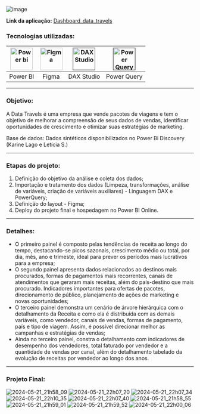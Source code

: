 ![image](https://github.com/AlbertoFAraujo/PBI_Data_travels/assets/105552990/3dce7cbb-9df8-4f81-9a6e-e0ce0e09868a)

**Link da aplicação:** [Dashboard_data_travels](https://app.powerbi.com/view?r=eyJrIjoiOTliOTFjZWItMDk1Ny00MjgyLThmN2YtNmE0ZjRjODRjNzNhIiwidCI6IjFlNDMyOWIyLWNiOWYtNDM0Yy1iM2FjLTBhMmFiMTAxNTRlZiJ9)

### Tecnologias utilizadas: 
| [<img align="center" alt="Power bi" height="60" width="60" src="https://github.com/AlbertoFAraujo/PBI_DashboardSAC/assets/105552990/d239f769-5b2a-4cf0-8198-441a8adcbda0">](https://powerbi.microsoft.com/pt-br/desktop/) | [<img align="center" alt="Figma" height="60" width="60" src="https://github.com/AlbertoFAraujo/PBI_DashboardSAC/assets/105552990/41c4197b-df11-4c43-8b84-6af9f1edbddb">](https://www.streamlit.io/) | [<img align="center" alt="DAX Studio" height="60" width="60" src="https://github.com/AlbertoFAraujo/PBI_DashboardSAC/assets/105552990/e2c6fb50-3e25-4a91-91c1-5c3262c083c4">]() | [<img align="center" alt="Power Query" height="60" width="60" src="https://github.com/AlbertoFAraujo/PBI_DashboardSAC/assets/105552990/b41eddea-d513-4e3b-82de-d1dab2897e88">]() | 
|:---:|:---:|:---:|:---:|
| Power BI | Figma | DAX Studio | Power Query |
<hr>

### Objetivo: 

A Data Travels é uma empresa que vende pacotes de viagens e tem o objetivo de melhorar a compreensão de seus dados de vendas, identificar oportunidades de crescimento e otimizar suas estratégias de marketing.

Base de dados: Dados sintéticos disponibilizados no Power Bi Discovery (Karine Lago e Letícia S.)
<hr>

### Etapas do projeto:

1. Definição do objetivo da análise e coleta dos dados;
2. Importação e tratamento dos dados (Limpeza, transformações, análise de variáveis, criação de variáveis auxiliares) - Linguagem DAX e PowerQuery;
3. Definição do layout - Figma;
4. Deploy do projeto final e hospedagem no Power BI Online.
<hr>


### Detalhes:

- O primeiro painel é composto pelas tendências de receita ao longo do tempo, destacando-se picos sazonais, crescimento médio ou total, por dia, mês, ano e trimeste, ideal para prever os períodos mais lucrativos para a empresa;
- O segundo painel apresenta dados relacionados ao destinos mais procurados, formas de pagamentos mais recorrentes, canais de atendimentos que geraram mais receitas, além do país-destino que mais procurado. Indicadores importantes para ofertas de pacotes, direcionamento de público, planejamento de ações de marketing e novas oportunidades;
- O terceiro painel demonstra um cenário de árvore hierárquica com o detalhamento da Receita e como ela é distribuída com as demais variáveis, como vendedor, canais de vendas, formas de pagamento, país e tipo de viagem. Assim, é possível direcionar melhor as campanhas e estratégias de vendas;
- Ainda no terceiro painel, constra o detalhamento com indicadores de desempenho dos vendedores, total faturado por vendedor e a quantidade de vendas por canal, além do detalhamento tabelado da evolução de receitas por vendedor ao longo dos anos.
<hr>

### Projeto Final:

![2024-05-21_21h58_09](https://github.com/AlbertoFAraujo/PBI_Data_travels/assets/105552990/11850390-550d-453b-b93d-abb648d3b860)
![2024-05-21_22h07_20](https://github.com/AlbertoFAraujo/PBI_Data_travels/assets/105552990/fb7a5a0b-7829-479f-9bf7-25b24d4417e1)
![2024-05-21_22h07_34](https://github.com/AlbertoFAraujo/PBI_Data_travels/assets/105552990/ec2f4c50-fced-4c6f-80c4-8393b00c6d67)
![2024-05-21_22h10_35](https://github.com/AlbertoFAraujo/PBI_Data_travels/assets/105552990/30b52b0c-0760-4aa0-ada7-080bd25bdd94)
![2024-05-21_22h07_40](https://github.com/AlbertoFAraujo/PBI_Data_travels/assets/105552990/c054a783-17d2-40cf-8b36-96c9fa864263)
![2024-05-21_21h58_55](https://github.com/AlbertoFAraujo/PBI_Data_travels/assets/105552990/04862d51-7730-4c19-ac00-12e5163c4a7f)
![2024-05-21_21h59_01](https://github.com/AlbertoFAraujo/PBI_Data_travels/assets/105552990/c08fe9a1-3f40-40e3-980b-8b7eb1551e64)
![2024-05-21_21h59_52](https://github.com/AlbertoFAraujo/PBI_Data_travels/assets/105552990/ffad9484-2a63-453e-9752-c614f8e3de8f)
![2024-05-21_22h00_06](https://github.com/AlbertoFAraujo/PBI_Data_travels/assets/105552990/940e5c0d-892e-497d-aa46-1849face6458)




